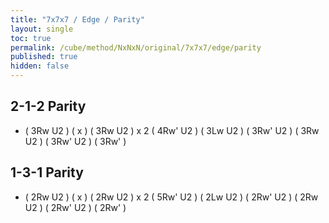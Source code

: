 ```yaml
---
title: "7x7x7 / Edge / Parity"
layout: single
toc: true
permalink: /cube/method/NxNxN/original/7x7x7/edge/parity
published: true
hidden: false
---
```


<head>
  <base target="_blank">
  <style>
    .twisty-wrapper {
      margin        : 20px 0px;
    }
    twisty-player {
      visualization : "3D"
      background    : "checkered-transparent";
      hint-facelets : "floating";
      width         : 350px;
      height        : 450px;
    }
  </style>
  <script
    src   = "https://cdn.cubing.net/js/cubing/twisty"
    type  = "module"
    defer
  ></script>
</head>



## 2-1-2 Parity

- ( 3Rw U2 ) ( x ) ( 3Rw U2 ) x 2 ( 4Rw' U2 ) ( 3Lw U2 ) ( 3Rw' U2 ) ( 3Rw U2 ) ( 3Rw' U2 ) ( 3Rw' )
  <div class="twisty-wrapper">
    <twisty-player
      puzzle                    = "7x7x7"
      experimental-stickering   = "OLL"
      alg                       = "(3Rw U2') x (3Rw U2')2 (4Rw' U2') (3Lw U2') (3Rw' U2') (3Rw U2') (3Rw' U2') 3Rw'"
      experimental-setup-alg    = ""
      experimental-setup-anchor = "end"
      tempo-scale               = "1.3"
    ></twisty-player>
  </div>



## 1-3-1 Parity

- ( 2Rw U2 ) ( x ) ( 2Rw U2 ) x 2 ( 5Rw' U2 ) ( 2Lw U2 ) ( 2Rw' U2 ) ( 2Rw U2 ) ( 2Rw' U2 ) ( 2Rw' )
  <div class="twisty-wrapper">
    <twisty-player
      puzzle                    = "7x7x7"
      experimental-stickering   = "OLL"
      alg                       = "(2Rw U2') x (2Rw U2')2 (5Rw' U2') (2Lw U2') (2Rw' U2') (2Rw U2') (2Rw' U2') 2Rw'"
      experimental-setup-alg    = ""
      experimental-setup-anchor = "end"
      tempo-scale               = "1.3"
    ></twisty-player>
  </div>
